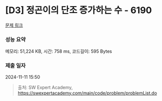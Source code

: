 # [D3] 정곤이의 단조 증가하는 수 - 6190 

[문제 링크](https://swexpertacademy.com/main/code/problem/problemDetail.do?contestProbId=AWcPjEuKAFgDFAU4) 

### 성능 요약

메모리: 51,224 KB, 시간: 758 ms, 코드길이: 595 Bytes

### 제출 일자

2024-11-11 15:50



> 출처: SW Expert Academy, https://swexpertacademy.com/main/code/problem/problemList.do